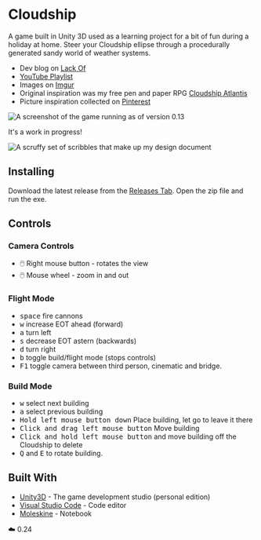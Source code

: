 # Cloudship

A game built in Unity 3D used as a learning project for a bit of fun during a holiday at home. Steer your Cloudship ellipse through a procedurally generated sandy world of weather systems.

* Dev blog on [Lack Of](http://www.lack-of.org/blog/2)
* [YouTube Playlist](https://www.youtube.com/playlist?list=PLPnhbsWXKS1ApX1PbbG1a03LV-mCmaijf)
* Images on [Imgur](http://imgur.com/a/i06oJ)
* Original inspiration was my free pen and paper RPG [Cloudship Atlantis](http://www.thefreerpgblog.com/p/my-games.html)
* Picture inspiration collected on [Pinterest](https://www.pinterest.co.uk/brainwipe/cloudship-ideas/)

![A screenshot of the game running as of version 0.13](https://i.imgur.com/Ty4qSUG.jpg.png)

It's a work in progress!

![A scruffy set of scribbles that make up my design document](http://imgur.com/KlqBbGh.png)

## Installing

Download the latest release from the [Releases Tab](https://github.com/brainwipe/Cloudship/releases). Open the zip file and run the exe.

## Controls

### Camera Controls
- 🖱️ Right mouse button - rotates the view
- 🖱️ Mouse wheel - zoom in and out

### Flight Mode
- <kbd>space</kbd> fire cannons
- <kbd>w</kbd> increase EOT ahead (forward)
- <kbd>a</kbd> turn left
- <kbd>s</kbd> decrease EOT astern (backwards)
- <kbd>d</kbd> turn right
- <kbd>b</kbd> toggle build/flight mode (stops controls)
- <kbd>F1</kbd> toggle camera between third person, cinematic and bridge.

### Build Mode
- <kbd>w</kbd> select next building
- <kbd>a</kbd> select previous building
- <kbd>Hold left mouse button down</kbd> Place building, let go to leave it there
- <kbd>Click and drag left mouse button</kbd> Move building
- <kbd>Click and hold left mouse button</kbd> and move building off the Cloudship to delete
- <kbd>Q</kbd> and <kbd>E</kbd> to rotate building.

## Built With

* [Unity3D](https://unity3D.com) - The game development studio (personal edition)
* [Visual Studio Code](https://code.visualstudio.com/) - Code editor
* [Moleskine](http://www.moleskine.com/gb/) - Notebook

:cloud: 0.24
